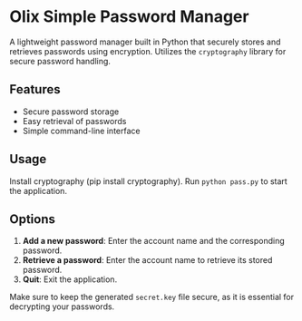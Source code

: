 # Olix Simple Password Manager

A lightweight password manager built in Python that securely stores and retrieves passwords using encryption. Utilizes the `cryptography` library for secure password handling.

## Features
- Secure password storage
- Easy retrieval of passwords
- Simple command-line interface

## Usage
Install cryptography (pip install cryptography).
Run `python pass.py` to start the application.

## Options
1. **Add a new password**: Enter the account name and the corresponding password.
2. **Retrieve a password**: Enter the account name to retrieve its stored password.
3. **Quit**: Exit the application.

Make sure to keep the generated `secret.key` file secure, as it is essential for decrypting your passwords.
